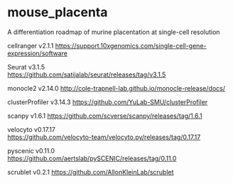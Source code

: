 # mouse_placenta
A differentiation roadmap of murine placentation at single-cell resolution


cellranger v2.1.1
https://support.10xgenomics.com/single-cell-gene-expression/software

Seurat v3.1.5	
https://github.com/satijalab/seurat/releases/tag/v3.1.5

monocle2 v2.14.0
http://cole-trapnell-lab.github.io/monocle-release/docs/

clusterProfiler v3.14.3	
https://github.com/YuLab-SMU/clusterProfiler

scanpy v1.6.1
https://github.com/scverse/scanpy/releases/tag/1.6.1

velocyto v0.17.17	
https://github.com/velocyto-team/velocyto.py/releases/tag/0.17.17

pyscenic v0.11.0	
https://github.com/aertslab/pySCENIC/releases/tag/0.11.0

scrublet v0.2.1	
https://github.com/AllonKleinLab/scrublet


